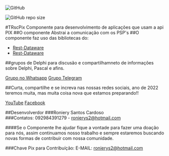 ![GitHub](https://img.shields.io/github/license/Ronierys2/TRscPix)

![GitHub repo size](https://img.shields.io/github/repo-size/Ronierys2/TRscPix)

#TRscPix Componente para desenvolvimento de aplicações que usam a api PIX
##O componente Abstrai a comunicação com os PSP's
##O componente faz uso das bibliotecas do:
* [Rest-Dataware](https://github.com/svn2github/rest-dataware)
* [Rest-Dataware](https://github.com/svn2github/rest-dataware)

##grupos de Delphi para discusão e compartilhamneto de informações sobre Delphi, Pascal e afins.

[Grupo no Whatsapp](https://chat.whatsapp.com/KmOB9HQM0JNHtgeU0u1H41)
[Grupo Telegram](https://t.me/DelphiBeginner)
	
	
##Curta, compartilhe e se increva nas nossas redes sociais, ano de 2022 teremos muita, mas muita coisa nova que estamos preparando!!

[YouTube](https://www.youtube.com/channel/UCh47zPxjlxzsIgRRvZTqmMA)
[Facebook](https://www.facebook.com/rscsistemas)

	
	
##Desenvolverdor
###Roniery Santos Cardoso  
###Contatos:  092984391279 - ronierys2@hotmail.com
	
####Se o Componente lhe ajudar fique a vontade para fazer uma doação para nós, assim continuamos nosso trabalho e sempre estaremos buscando novas formas de contribuir com nossa comunidade.

###Chave Pix para Contribuíção: E-MAIL: ronierys2@hotmail.com
